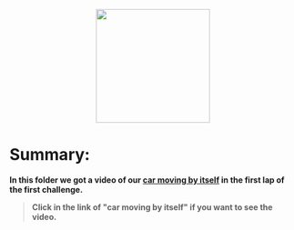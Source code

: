 <p align="center">
  <img width="200" height="200" src="https://github.com/Ploirad/WRO-2024-ArduMASTERS/blob/main/Process/MASTERS.jpeg">
</p>


<b>
<h1>Summary:
  </h1><b/>

  In this folder we got a video of our [car moving by itself](https://www.youtube.com/watch?v=2Q0AEukgsb0) in the first lap of the first challenge.
> Click in the link of "car moving by itself" if you want to see the video.